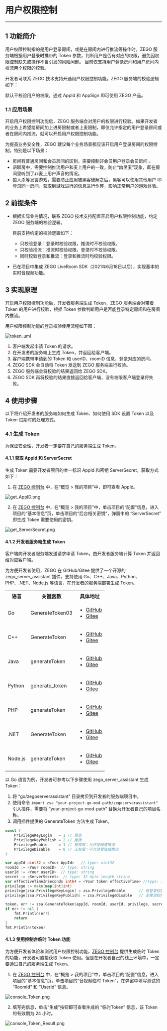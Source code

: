 # 用户权限控制

---

## 1 功能简介

用户权限控制指的是用户登录房间，或是在房间内进行推流等操作时，ZEGO 服务端根据用户登录时携带的 Token 参数，判断用户是否有对应的权限，避免因权限控制缺失或操作不当引发的风险问题。
目前仅支持用户登录房间和用户房间内推流两个权限的校验。

<div class="mk-warning">


开发者可联系 ZEGO 技术支持开通用户权限控制功能。ZEGO 服务端的校验逻辑如下：

默认不校验用户的权限，通过 AppId 和 AppSign 即可使用 ZEGO 产品。

</div>

### 1.1 应用场景

开启用户权限控制功能后，ZEGO 服务端会对用户的权限进行校验。如果开发者的业务上希望给房间加上进房限制或者上麦限制，即仅允许指定的用户登录房间或者在房间内推流，就可以开启用户权限控制功能。

为提高业务安全性，ZEGO 建议每个业务场景都应该开启用户登录房间的权限控制，特别是以下场景：

- 房间有普通房间和会员房间的区别，需要控制非会员用户登录会员房间 。
- 语聊房中，需要控制推流用户和麦上用户的一致，防止“幽灵麦”现象，即在房间里听到了非麦上用户声音的情况。
- 狼人杀等发言游戏，需要防止应用被黑客破解之后，黑客可以使用其他用户 ID 登录同一房间，获取到游戏进行的信息进行作弊，影响正常用户的游戏体验。


## 2 前提条件

- 根据实际业务情况，联系 ZEGO 技术支持配置开启用户权限控制功能，约定 ZEGO 服务端的校验逻辑。

    <div class="mk-hint">
    
    目前支持约定的校验逻辑如下：
    - 只校验登录：登录时校验权限，推流时不校验权限。
    - 只校验推流：推流时校验权限，登录时不校验权限。
    - 同时校验登录和推流：登录和推流时均校验权限。

    </div>

- 已在项目中集成 ZEGO LiveRoom SDK（2021年6月18日以后），实现基本的实时音视频功能。


## 3 实现原理

开启用户权限控制功能后，开发者服务端生成 Token，ZEGO 服务端会对带着 Token 的用户进行校验，根据 Token 参数判断用户是否能登录特定房间和在房间内推流。


用户权限控制功能的登录校验使用流程如下图：

![token_uml](/Pics/QuickStart/token_uml.png)

1. 客户端发起申请 Token 的请求。
2. 在开发者的服务端上生成 Token，并返回给客户端。
3. 客户端携带申请到的 Token 和 userID、roomID 信息，登录对应的房间。
4. ZEGO SDK 会自动将 Token 发送到 ZEGO 服务端进行校验。
5. ZEGO 服务端会将校验的结果返回给 ZEGO SDK。
6. ZEGO SDK 再将校验的结果直接返回给客户端，没有权限客户端登录将失败。



## 4 使用步骤

以下将介绍开发者的服务端如何生成 Token、如何使用 SDK 设置 Token 以及 Token 过期时的处理方式。

### 4.1 生成 Token

<div class="mk-warning">


为保证安全性，开发者一定要在自己的服务端生成 Token。 
</div>



#### 4.1.1 获取 AppId 和 ServerSecret

生成 Token 需要开发者项目的唯一标识 AppId 和密钥 ServerSecret，获取方式如下：

1. 在 [ZEGO 控制台](https://console.zego.im/) 中，在“概览 > 我的项目”中，即可查看 AppId。

![get_AppID.png](/Pics/QuickStart/get_AppID.png)

2. 在 [ZEGO 控制台](https://console.zego.im/) 中，在“概览 > 我的项目”中，单击项目的“配置”信息，进入项目的“基本信息”页，单击项目的“后台相关密钥”，弹窗中的 “ServerSecret” 即生成 Token 需要使用的密钥。

![get_ServerSecret.png](/Pics/QuickStart/get_ServerSecret.png)


#### 4.1.2 开发者服务端生成 Token

<div class="mk-hint">


客户端向开发者服务端发送请求申请 Token，由开发者服务端计算 Token 并返回给对应客户端。
</div>


为方便开发者使用，ZEGO 在 GitHub/Gitee 提供了一个开源的 zego_server_assistant 插件，支持使用 Go、C++、Java、Python、PHP、.NET、Node.js 等语言，在开发者的服务端部署生成 Token。

<table>
  <colgroup>
    <col>
    <col>
    <col>
  </colgroup>
  <tbody><tr>
    <th>语言</th>
    <th>关键函数</th>
    <th>具体地址</th>
  </tr>
  <tr>
    <td>Go</td>
    <td>GenerateToken03</td>
    <td><ul><li><a target="_blank" href="https://github.com/zegoim/zego_server_assistant/blob/release/github/token/go/src/token03">GitHub</a></li><li><a target="_blank" href="https://gitee.com/zegodev_admin/zego_server_assistant/blob/release/github/token/go/src/token03">Gitee</a></li></ul></td>
  </tr>
  <tr>
    <td>C++</td>
    <td>GenerateToken</td>
    <td><ul><li><a target="_blank" href="https://github.com/zegoim/zego_server_assistant/blob/release/github/token/c%2B%2B/token03">GitHub</a></li><li><a target="_blank" href="https://gitee.com/zegodev_admin/zego_server_assistant/tree/release/github/token/c++/token03">Gitee</a></li></ul></td>
  </tr>
  <tr>
    <td>Java</td>
    <td>generateToken</td>
    <td><ul><li><a target="_blank" href="https://github.com/zegoim/zego_server_assistant/tree/release/github/token/java/token03">GitHub</a></li><li><a target="_blank" href="https://gitee.com/zegodev_admin/zego_server_assistant/tree/release/github/token/java/token03">Gitee</a></li></ul></td>
  </tr>
  <tr>
    <td>Python</td>
    <td>generate_token</td>
    <td><ul><li><a target="_blank" href="https://github.com/zegoim/zego_server_assistant/tree/release/github/token/python/token03">GitHub</a></li><li><a target="_blank" href="https://gitee.com/zegodev_admin/zego_server_assistant/tree/release/github/token/python/token03">Gitee</a></li></ul></td>
  </tr>
  <tr>
    <td>PHP</td>
    <td>generateToken</td>
    <td><ul><li><a target="_blank" href="https://github.com/zegoim/zego_server_assistant/tree/release/github/token/php/token03">GitHub</a></li><li><a target="_blank" href="https://gitee.com/zegodev_admin/zego_server_assistant/tree/release/github/token/php/token03">Gitee</a></li></ul></td>
  </tr>
  <tr>
    <td>.NET</td>
    <td>GenerateToken</td>
    <td><ul><li><a target="_blank" href="https://github.com/zegoim/zego_server_assistant/tree/release/github/token/.net/token03">GitHub</a></li><li><a target="_blank" href="https://gitee.com/zegodev_admin/zego_server_assistant/tree/release/github/token/.net/token03">Gitee</a></li></ul></td>
  </tr>
  <tr>
    <td>Node.js</td>
    <td>generateToken</td>
    <td><ul><li><a target="_blank" href="https://github.com/zegoim/zego_server_assistant/tree/release/github/token/nodejs/token03">GitHub</a></li><li><a target="_blank" href="https://gitee.com/zegodev_admin/zego_server_assistant/tree/release/github/token/nodejs/token03">Gitee</a></li></ul></td>
  </tr>
</tbody></table>


以 Go 语言为例，开发者可参考以下步骤使用 zego_server_assistant 生成 Token：


1. 将 “go/zegoserverassistant” 目录拷贝到开发者的服务端项目中。
2. 使用命令 `import zsa "your-project-go-mod-path/zegoserverassistant"` 引入插件，需要将 “your-project-go-mod-path” 替换为开发者自己的项目名称。
3. 调用插件提供的 GenerateToken 方法生成 Token。




```go
const (
	PrivilegeKeyLogin   = 1 // 登录
	PrivilegeKeyPublish = 2 // 推流
	PrivilegeEnable     = 1 // 有权限：允许登陆或推流
	PrivilegeDisable    = 0 // 无权限：不允许登陆或推流
)

var appId uint32 = <Your AppId>   // type: uint32
roomId := <Your roomID>  // type: string
userId := <Your userID>  // type: string
secret := <ServerSecret>  // type: 32 byte length string
var effectiveTimeInSeconds int64 = <Your token effectiveTime> //type: int64; unit: s
privilege := make(map[int]int)
privilege[zsa.PrivilegeKeyLogin] = zsa.PrivilegeEnable      // 有登录权限
privilege[zsa.PrivilegeKeyPublish] = zsa.PrivilegeDisable   // 无推流权限

token, err := zsa.GenerateToken(appId, roomId, userId, privilege, secret, effectiveTimeInSeconds)
if err != nil {
    fmt.Println(err)
    return
}
fmt.Println(token)
```




#### 4.1.3 使用控制台临时 Token 功能

<div class="mk-hint">


为方便开发者体验和测试用户权限控制功能，[ZEGO 控制台](https://console.zego.im/) 提供生成临时 Token 的功能，开发者可直接获取 Token 使用。但是在开发者自己的线上环境中，一定要通过自己的服务端生成 Token。
</div>


1. 在 [ZEGO 控制台](https://console.zego.im/) 中，在“概览 > 我的项目”中，单击项目的“配置”信息，进入项目的“基本信息”页，单击项目的“音视频临时 Token”，在弹窗中填写测试的 “RoomId” 和 “UserId” 信息。

![console_Token.png](/Pics/QuickStart/console_Token.png)

2. 填写完信息，单击“生成”按钮即可查看生成的 “临时Token” 信息，该 Token 的有效期为 24 小时。

![console_Token_Result.png](/Pics/QuickStart/console_Token_Result.png)













